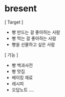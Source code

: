 # bresent

[ Target ]

-   빵 만드는 걸 좋아하는 사람
-   빵 먹는 걸 좋아하는 사람
-   빵을 선물하고 싶은 사람

[ 기능 ]

-   빵 백과사전
-   빵 맛집
-   베이킹 재료
-   레시피
-   오답노트
    ....
